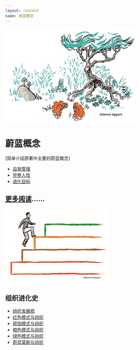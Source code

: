 ```yaml
---
layout: content
name: 蔚蓝概念
---
```

![](/media/fundamental-assumptions.jpg)

# 蔚蓝概念

\[简单介绍原著中主要的蔚蓝概念]

* [](/theory/self-management/)[自我管理](//cn--reinventingorganizations-wiki.netlify.app/theory/self-management/)[](/theory/self-management/)
* [](/theory/wholeness/)[完整人性](//cn-reinventingorganizations-wiki.netlify.app/theory/wholeness/)[](/theory/wholeness/)
* [进化目标](//cn-reinventingorganizations-wiki.netlify.app/theory/evolutionary-purpose/)

## [更多阅读](https://cn.reinventingorganizationswiki.com//pages/tealpractices/)......

![](/media/1_018-small.png)

## 组织进化史

* [组织发展观](/theory/developmental-perspective-on-organizations/)
* [红色模式与组织](/theory/red-organizations/)
* [琥珀模式与组织](/theory/amber-paradigm-and-organizations/)
* [橙色模式与组织](/theory/orange-paradigm-and-organizations/)
* [绿色模式与组织](/theory/green-paradigm-and-organizations/)
* [蔚蓝莫斯与组织](../theory/teal-paradigm-and-organizations/)